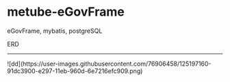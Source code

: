 # metube-eGovFrame
eGovFrame, mybatis, postgreSQL

ERD
<hr>
![dd](https://user-images.githubusercontent.com/76906458/125197160-91dc3900-e297-11eb-960d-6e7216efc909.png)
